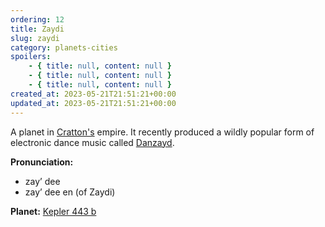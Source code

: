 ```yaml
---
ordering: 12
title: Zaydi
slug: zaydi
category: planets-cities
spoilers:
    - { title: null, content: null }
    - { title: null, content: null }
    - { title: null, content: null }
created_at: 2023-05-21T21:51:21+00:00
updated_at: 2023-05-21T21:51:21+00:00
---
```

A planet in [Cratton's](/category/planets-cities/cratton) empire. It recently produced a wildly popular form of electronic dance music called [Danzayd](/category/culture-history/danzayd).

**Pronunciation:**
- zay’ dee
- zay’ dee en (of Zaydi)

**Planet:**
[Kepler 443 b](https://en.wikipedia.org/wiki/Kepler-443b)